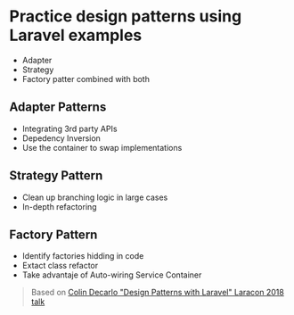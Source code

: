 # Practice design patterns using Laravel examples

- Adapter
- Strategy
- Factory patter combined with both

## Adapter Patterns

- Integrating 3rd party APIs
- Depedency Inversion
- Use the container to swap implementations

## Strategy Pattern

- Clean up branching logic in large cases
- In-depth refactoring

## Factory Pattern

- Identify factories hidding in code
- Extact class refactor
- Take advantaje of Auto-wiring Service Container

> Based on [Colin Decarlo "Design Patterns with Laravel" Laracon 2018 talk](https://www.youtube.com/watch?v=e4ugSgGaCQ0)
